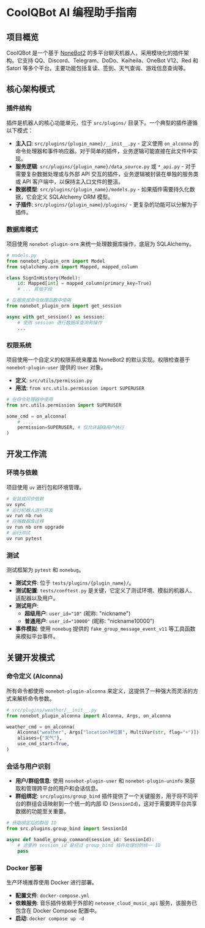 # CoolQBot AI 编程助手指南

## 项目概览

CoolQBot 是一个基于 [NoneBot2](https://nonebot.dev/) 的多平台聊天机器人，采用模块化的插件架构。它支持 QQ、Discord、Telegram、DoDo、Kaiheila、OneBot V12、Red 和 Satori 等多个平台。主要功能包括复读、签到、天气查询、游戏信息查询等。

## 核心架构模式

### 插件结构

插件是机器人的核心功能单元，位于 `src/plugins/` 目录下。一个典型的插件遵循以下模式：

- **主入口**: `src/plugins/{plugin_name}/__init__.py` - 定义使用 `on_alconna` 的命令处理器和事件响应器。对于简单的插件，业务逻辑可能直接在此文件中实现。
- **服务逻辑**: `src/plugins/{plugin_name}/data_source.py` 或 `*_api.py` - 对于需要复杂数据处理或与外部 API 交互的插件，业务逻辑被封装在单独的服务类或 API 客户端中，以保持主入口文件的整洁。
- **数据模型**: `src/plugins/{plugin_name}/models.py` - 如果插件需要持久化数据，它会定义 SQLAlchemy ORM 模型。
- **子插件**: `src/plugins/{plugin_name}/plugins/` - 更复杂的功能可以分解为子插件。

### 数据库模式

项目使用 `nonebot-plugin-orm` 来统一处理数据库操作，底层为 SQLAlchemy。

```python
# models.py
from nonebot_plugin_orm import Model
from sqlalchemy.orm import Mapped, mapped_column

class SignInHistory(Model):
    id: Mapped[int] = mapped_column(primary_key=True)
    # ... 其他字段

# 在服务或命令处理函数中使用
from nonebot_plugin_orm import get_session

async with get_session() as session:
    # 使用 session 进行数据库查询和操作
    ...
```

### 权限系统

项目使用一个自定义的权限系统来覆盖 NoneBot2 的默认实现。权限检查基于 `nonebot-plugin-user` 提供的 `User` 对象。

- **定义**: `src/utils/permission.py`
- **用法**: `from src.utils.permission import SUPERUSER`

```python
# 在命令处理器中使用
from src.utils.permission import SUPERUSER

some_cmd = on_alconna(
    # ...,
    permission=SUPERUSER, # 仅允许超级用户执行
)
```

## 开发工作流

### 环境与依赖

项目使用 `uv` 进行包和环境管理。

```bash
# 安装或同步依赖
uv sync
# 运行机器人进行开发
uv run nb run
# 应用数据库迁移
uv run nb orm upgrade
# 运行测试
uv run pytest
```

### 测试

测试框架为 `pytest` 和 `nonebug`。

- **测试文件**: 位于 `tests/plugins/{plugin_name}/`。
- **测试配置**: `tests/conftest.py` 是关键，它定义了测试环境、模拟的机器人、适配器以及用户。
- **测试用户**:
  - **超级用户**: `user_id="10"` (昵称: "nickname")
  - **普通用户**: `user_id="10000"` (昵称: "nickname10000")
- **事件模拟**: 使用 `nonebug` 提供的 `fake_group_message_event_v11` 等工具函数来模拟平台事件。

## 关键开发模式

### 命令定义 (Alconna)

所有命令都使用 `nonebot-plugin-alconna` 来定义，这提供了一种强大而灵活的方式来解析命令参数。

```python
# src/plugins/weather/__init__.py
from nonebot_plugin_alconna import Alconna, Args, on_alconna

weather_cmd = on_alconna(
    Alconna("weather", Args["location?#位置", MultiVar(str, flag="+")]),
    aliases={"天气"},
    use_cmd_start=True,
)
```

### 会话与用户识别

- **用户/群组信息**: 使用 `nonebot-plugin-user` 和 `nonebot-plugin-uninfo` 来获取和管理跨平台的用户和会话信息。
- **群组绑定**: `src/plugins/group_bind` 插件提供了一个关键服务，用于将不同平台的群组会话映射到一个统一的内部 ID (`SessionId`)，这对于需要跨平台共享数据的功能至关重要。

```python
# 获取绑定后的群组 ID
from src.plugins.group_bind import SessionId

async def handle_group_command(session_id: SessionId):
    # 这里的 session_id 是经过 group_bind 插件处理后的统一 ID
    pass
```

### Docker 部署

生产环境推荐使用 Docker 进行部署。

- **配置文件**: `docker-compose.yml`
- **依赖服务**: 音乐插件依赖于外部的 `netease_cloud_music_api` 服务，该服务已包含在 Docker Compose 配置中。
- **启动**: `docker compose up -d`
